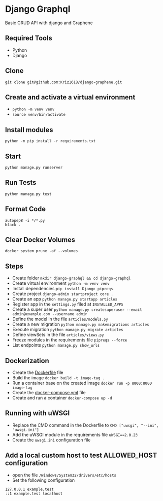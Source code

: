 # Django Graphql
Basic CRUD API with django and Graphene

## Required Tools
* Python
*  Django

## Clone
```
git clone git@github.com:Kriz1618/django-graphene.git
```

## Create and activate a virtual environment
* `python -m venv venv`
* `source venv/bin/activate`

## Install modules
```
python -m pip install -r requirements.txt
```

## Start
```
python manage.py runserver
```

## Run Tests
```
python manage.py test
```

## Format Code
```
autopep8 -i */*.py
black .
```

## Clear Docker Volumes
```
docker system prune -af --volumes
```


## Steps
* Create folder `mkdir django-graphql && cd django-graphql`
* Create virtual environment `python -m venv venv`
* Install dependencies `pip install Django pipreqs`
* Create project `django-admin startproject core .`
* Create an app `python manage.py startapp articles`
* Register app in the `settings.py` filed at `INSTALLED_APPS`
* Create a super user `python manage.py createsuperuser --email admin@example.com --username admin`
* Define the model in the file `articles/models.py`
* Create a new migration `python manage.py makemigrations articles`
* Execute migration `python manage.py migrate articles`
* Define viewSets in the file `articles/views.py`
* Freeze modules in the requirements file `pipreqs --force`
* List endpoints `python manage.py show_urls`


## Dockerization
* Create the [Dockerfile](https://docs.docker.com/engine/reference/builder/) file
* Build the image `docker build -t image-tag .`
* Run a container base on the created image `docker run -p 8000:8000 image-tag`
* Create the [docker-compose.yml](https://docs.docker.com/compose/compose-file/compose-file-v3/) file
* Create and run a container `docker-compose up -d`


## Running with uWSGI
* Replace the CMD command in the Dockerfile to `CMD ["uwsgi", "--ini", "uwsgi.ini"]`
* Add the uWSGI module in the requirements file `uWSGI==2.0.23`
* Create the `uwsgi.ini` configuration file


## Add a local custom host to test ALLOWED_HOST configuration
* open the file `/Windows/System32/drivers/etc/hosts`
* Set the following configuration
```
127.0.0.1 example.test
::1 example.test localhost
```
